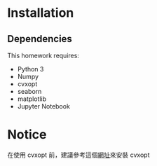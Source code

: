 # Installation
## Dependencies
This homework requires:
- Python 3
- Numpy
- cvxopt
- seaborn
- matplotlib
- Jupyter Notebook

# Notice
在使用 cvxopt 前，建議參考這個[網址](https://blog.csdn.net/lxfhahaha/article/details/97664877)來安裝 cvxopt